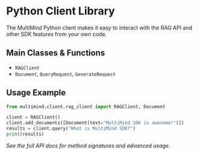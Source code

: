# Python Client Library

The MultiMind Python client makes it easy to interact with the RAG API and other SDK features from your own code.

## Main Classes & Functions
- `RAGClient`
- `Document`, `QueryRequest`, `GenerateRequest`

## Usage Example
```python
from multimind.client.rag_client import RAGClient, Document

client = RAGClient()
client.add_documents([Document(text="MultiMind SDK is awesome!")])
results = client.query("What is MultiMind SDK?")
print(results)
```

_See the full API docs for method signatures and advanced usage._ 